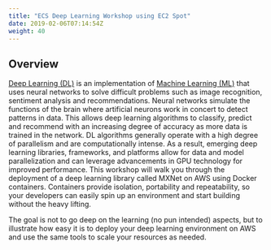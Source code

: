 ```yaml
---
title: "ECS Deep Learning Workshop using EC2 Spot"
date: 2019-02-06T07:14:54Z
weight: 40 
---
```

## Overview

[Deep Learning (DL)](https://en.wikipedia.org/wiki/Deep_learning) is an implementation of [Machine Learning (ML)](https://en.wikipedia.org/wiki/Machine_learning) that uses neural networks to solve difficult problems such as image recognition, sentiment analysis and recommendations. Neural networks simulate the functions of the brain where artificial neurons work in concert to detect patterns in data. This allows deep learning algorithms to classify, predict and recommend with an increasing degree of accuracy as more data is trained in the network. DL algorithms generally operate with a high degree of parallelism and are computationally intense. As a result, emerging deep learning libraries, frameworks, and platforms allow for data and model parallelization and can leverage advancements in GPU technology for improved performance.
This workshop will walk you through the deployment of a deep learning library called MXNet on AWS using Docker containers. Containers provide isolation, portability and repeatability, so your developers can easily spin up an environment and start building without the heavy lifting.

The goal is not to go deep on the learning (no pun intended) aspects, but to illustrate how easy it is to deploy your deep learning environment on AWS and use the same tools to scale your resources as needed.

